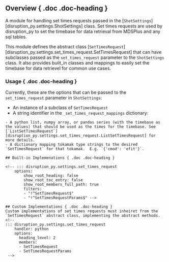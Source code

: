 ## Overview { .doc .doc-heading }
A module for handling set times requests passed in the [`ShotSettings`][disruption_py.settings.ShotSettings] class. 
Set times requests are used by disruption_py to set the timebase for data retrieval from MDSPlus and any sql tables.

This module defines the abstract class [`SetTimesRequest`][disruption_py.settings.set_times_request.SetTimesRequest] that can have subclasses passed as the
`set_times_request` parameter to the `ShotSettings` class.
It also provides built_in classes and mappings to easily set the timebase for data retrievel for common use cases.

### Usage { .doc .doc-heading }
Currently, these are the options that can be passed to the `set_times_request` parameter in `ShotSettings`:

- An instance of a subclass of `SetTimesRequest`
- A string identifier in the `_set_times_request_mappings` dictionary:

```
- A python list, numpy array, or pandas series (with the timebase as the values) that should be used as the times for the timebase. See [`ListSetTimesRequest`][disruption_py.settings.set_times_request.ListSetTimesRequest] for more details.
- A dictionary mapping tokamak type strings to the desired `SetTimesRequest` for that tokamak.  E.g. `{'cmod': 'efit'}`.

## Built-in Implemenations { .doc .doc-heading }

<!-- ::: disruption_py.settings.set_times_request
	options:
		show_root_heading: false
		show_root_toc_entry: false
		show_root_members_full_path: true
		filters:
		- "!^SetTimesRequest$"
		- "!^SetTimesRequestParams$" -->

## Custom Implementations { .doc .doc-heading }
Custom implementations of set times requests must inheiret from the `SetTimesRequest` abstract class, implementing the abstract methods.
<!-- 
::: disruption_py.settings.set_times_request
    handler: python
	options:
	  heading_level: 2
	  members:
	  - SetTimesRequest
	  - SetTimesRequestParams
 -->
